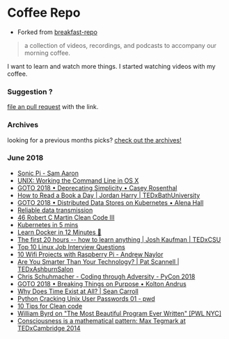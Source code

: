 # Coffee Repo #

* Forked from [breakfast-repo](https://github.com/ashleygwilliams/breakfast-repo)

> a collection of videos, recordings, and podcasts to accompany our morning coffee.

I want to learn and watch more things. I started watching videos with my coffee.

### Suggestion ?

[file an pull request](https://github.com/christopher-burke/coffee-repo/pulls) with the link.

### Archives

looking for a previous months picks? [check out the archives!](https://github.com/christopher-burke/coffee-repo/tree/coffee-repo/archives/)

### June 2018

* [Sonic Pi - Sam Aaron](https://youtu.be/UrfqA7ShYE0)
* [UNIX: Working the Command Line in OS X](https://youtu.be/eSLFB5rxSco)
* [GOTO 2018 • Deprecating Simplicity • Casey Rosenthal](https://youtu.be/DtRy79jIsS8)
* [How to Read a Book a Day | Jordan Harry | TEDxBathUniversity](https://youtu.be/e2-ahs905MQ)
* [GOTO 2018 • Distributed Data Stores on Kubernetes • Alena Hall](https://youtu.be/SoaLsshJA8s)
* [Reliable data transmission](https://youtu.be/eq5YpKHXJDM)
* [46 Robert C Martin Clean Code III](https://youtu.be/QedpQjxBPMA)
* [Kubernetes in 5 mins](https://youtu.be/PH-2FfFD2PU)
* [Learn Docker in 12 Minutes 🐳](https://youtu.be/YFl2mCHdv24)
* [The first 20 hours -- how to learn anything | Josh Kaufman | TEDxCSU](https://youtu.be/5MgBikgcWnY)
* [Top 10 Linux Job Interview Questions](https://youtu.be/l0QGLMwR-lY)
* [10 Wifi Projects with Raspberry Pi - Andrew Naylor](https://youtu.be/swmJpbloOMs)
* [Are You Smarter Than Your Technology? | Pat Scannell | TEDxAshburnSalon](https://youtu.be/xI4u3fn7HQs)
* [Chris Schuhmacher - Coding through Adversity - PyCon 2018](https://youtu.be/dGz-K8x8k5k)
* [GOTO 2018 • Breaking Things on Purpose • Kolton Andrus](https://youtu.be/S89ox7oQn8s)
* [Why Does Time Exist at All? | Sean Carroll](https://youtu.be/tqn73A5Csi0)
* [Python Cracking Unix User Passwords 01 - pwd](https://youtu.be/GnTDb0S0ip8)
* [10 Tips for Clean code](https://youtu.be/UjhX2sVf0eg)
* [William Byrd on "The Most Beautiful Program Ever Written" [PWL NYC]](https://youtu.be/OyfBQmvr2Hc)
* [Consciousness is a mathematical pattern: Max Tegmark at TEDxCambridge 2014](https://youtu.be/GzCvlFRISIM)
